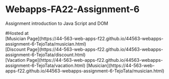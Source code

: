# Webapps-FA22-Assignment-6
<p>Assignment introduction to Java Script and DOM</p>
#Hosted at <br>
[Musician Page](https://44-563-web-apps-f22.github.io/44563-webapps-assignment-6-TejoTata/musician.html) <br>
[Discount Page](https://44-563-web-apps-f22.github.io/44563-webapps-assignment-6-TejoTata/discount.html)<br> 
[Vacation Page](https://44-563-web-apps-f22.github.io/44563-webapps-assignment-6-TejoTata/vacation.html)
[Musician](https://44-563-web-apps-f22.github.io/44563-webapps-assignment-6-TejoTata/musician.html)
